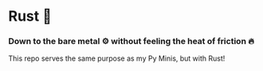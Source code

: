 # Rust :crab:
### Down to the bare metal :gear: without feeling the heat of friction :fire:

This repo serves the same purpose as my Py Minis, but with Rust! 

